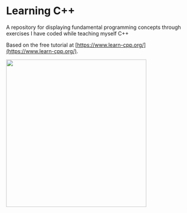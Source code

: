# Learning C++

A repository for displaying fundamental programming concepts through exercises I have coded while teaching myself C++

Based on the free tutorial at [https://www.learn-cpp.org/](https://www.learn-cpp.org/).


<img src=https://user-images.githubusercontent.com/99063625/183375255-fc4aeb40-ea14-4054-8d96-29dea82d1086.png width="380" height="400">
